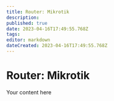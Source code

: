 ```yaml
---
title: Router: Mikrotik
description: 
published: true
date: 2023-04-16T17:49:55.768Z
tags: 
editor: markdown
dateCreated: 2023-04-16T17:49:55.768Z
---
```


# Router: Mikrotik
Your content here